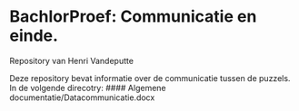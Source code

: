 # BachlorProef: Communicatie en einde.
Repository van Henri Vandeputte

Deze repository bevat informatie over de communicatie tussen de puzzels. 
In de volgende direcotry: #### Algemene documentatie/Datacommunicatie.docx
